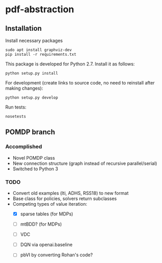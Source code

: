 # pdf-abstraction

## Installation

Install necessary packages

    sudo apt install graphviz-dev 
    pip install -r requirements.txt

This package is developed for Python 2.7. Install it as follows:

    python setup.py install

For development (create links to source code, no need to reinstall after making changes):

    python setup.py develop

Run tests:

    nosetests

## POMDP branch

### Accomplished

 - Novel POMDP class
 - New connection structure (graph instead of recursive parallel/serial)
 - Switched to Python 3

### TODO

 - Convert old examples (lti, ADHS, RSS18) to new format
 - Base class for policies, solvers return subclasses
 - Competing types of value iteration: 
    * [x] sparse tables (for MDPs)
    * [ ] mtBDD? (for MDPs)
    * [ ] VDC
    * [ ] DQN via openai.baseline
    * [ ] pbVI by converting Rohan's code?


